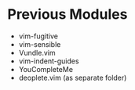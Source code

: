 # Previous Modules #

* vim-fugitive
* vim-sensible
* Vundle.vim
* vim-indent-guides
* YouCompleteMe
* deoplete.vim (as separate folder)
